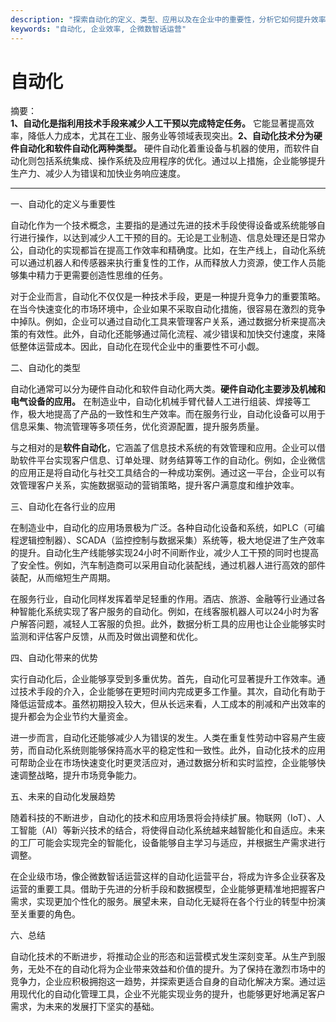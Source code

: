 ```yaml
---
description: "探索自动化的定义、类型、应用以及在企业中的重要性，分析它如何提升效率并降低成本。"
keywords: "自动化, 企业效率, 企微数智话运营"
---
```

# 自动化

摘要：  
**1、自动化是指利用技术手段来减少人工干预以完成特定任务。** 它能显著提高效率，降低人力成本，尤其在工业、服务业等领域表现突出。**2、自动化技术分为硬件自动化和软件自动化两种类型。** 硬件自动化着重设备与机器的使用，而软件自动化则包括系统集成、操作系统及应用程序的优化。通过以上措施，企业能够提升生产力、减少人为错误和加快业务响应速度。

---

一、自动化的定义与重要性  

自动化作为一个技术概念，主要指的是通过先进的技术手段使得设备或系统能够自行进行操作，以达到减少人工干预的目的。无论是工业制造、信息处理还是日常办公，自动化的实现都旨在提高工作效率和精确度。比如，在生产线上，自动化系统可以通过机器人和传感器来执行重复性的工作，从而释放人力资源，使工作人员能够集中精力于更需要创造性思维的任务。

对于企业而言，自动化不仅仅是一种技术手段，更是一种提升竞争力的重要策略。在当今快速变化的市场环境中，企业如果不采取自动化措施，很容易在激烈的竞争中掉队。例如，企业可以通过自动化工具来管理客户关系，通过数据分析来提高决策的有效性。此外，自动化还能够通过简化流程、减少错误和加快交付速度，来降低整体运营成本。因此，自动化在现代企业中的重要性不可小觑。

二、自动化的类型  

自动化通常可以分为硬件自动化和软件自动化两大类。**硬件自动化主要涉及机械和电气设备的应用。** 在制造业中，自动化机械手臂代替人工进行组装、焊接等工作，极大地提高了产品的一致性和生产效率。而在服务行业，自动化设备可以用于信息采集、物流管理等多项任务，优化资源配置，提升服务质量。

与之相对的是**软件自动化**，它涵盖了信息技术系统的有效管理和应用。企业可以借助软件平台实现客户信息、订单处理、财务结算等工作的自动化。例如，企业微信的应用正是将自动化与社交工具结合的一种成功案例。通过这一平台，企业可以有效管理客户关系，实施数据驱动的营销策略，提升客户满意度和维护效率。

三、自动化在各行业的应用  

在制造业中，自动化的应用场景极为广泛。各种自动化设备和系统，如PLC（可编程逻辑控制器）、SCADA（监控控制与数据采集）系统等，极大地促进了生产效率的提升。自动化生产线能够实现24小时不间断作业，减少人工干预的同时也提高了安全性。例如，汽车制造商可以采用自动化装配线，通过机器人进行高效的部件装配，从而缩短生产周期。

在服务行业，自动化同样发挥着举足轻重的作用。酒店、旅游、金融等行业通过各种智能化系统实现了客户服务的自动化。例如，在线客服机器人可以24小时为客户解答问题，减轻人工客服的负担。此外，数据分析工具的应用也让企业能够实时监测和评估客户反馈，从而及时做出调整和优化。

四、自动化带来的优势  

实行自动化后，企业能够享受到多重优势。首先，自动化可显著提升工作效率。通过技术手段的介入，企业能够在更短时间内完成更多工作量。其次，自动化有助于降低运营成本。虽然初期投入较大，但从长远来看，人工成本的削减和产出效率的提升都会为企业节约大量资金。

进一步而言，自动化还能够减少人为错误的发生。人类在重复性劳动中容易产生疲劳，而自动化系统则能够保持高水平的稳定性和一致性。此外，自动化技术的应用可帮助企业在市场快速变化时更灵活应对，通过数据分析和实时监控，企业能够快速调整战略，提升市场竞争能力。

五、未来的自动化发展趋势  

随着科技的不断进步，自动化的技术和应用场景将会持续扩展。物联网（IoT）、人工智能（AI）等新兴技术的结合，将使得自动化系统越来越智能化和自适应。未来的工厂可能会实现完全的智能化，设备能够自主学习与适应，并根据生产需求进行调整。

在企业级市场，像企微数智话运营这样的自动化运营平台，将成为许多企业获客及运营的重要工具。借助于先进的分析手段和数据模型，企业能够更精准地把握客户需求，实现更加个性化的服务。展望未来，自动化无疑将在各个行业的转型中扮演至关重要的角色。

六、总结  

自动化技术的不断进步，将推动企业的形态和运营模式发生深刻变革。从生产到服务，无处不在的自动化将为企业带来效益和价值的提升。为了保持在激烈市场中的竞争力，企业应积极拥抱这一趋势，并探索更适合自身的自动化解决方案。通过运用现代化的自动化管理工具，企业不光能实现业务的提升，也能够更好地满足客户需求，为未来的发展打下坚实的基础。
